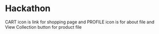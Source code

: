 # Hackathon
CART icon is link for shopping page and PROFILE  icon is for about file and View Collection button for product file
